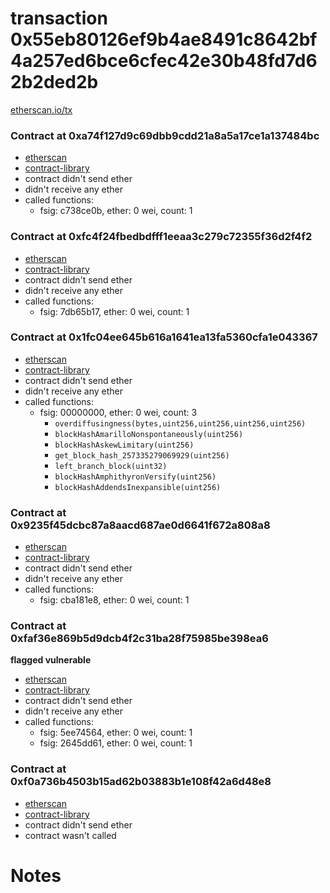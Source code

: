 # transaction 0x55eb80126ef9b4ae8491c8642bf4a257ed6bce6cfec42e30b48fd7d62b2ded2b

[etherscan.io/tx](https://etherscan.io/tx/0x55eb80126ef9b4ae8491c8642bf4a257ed6bce6cfec42e30b48fd7d62b2ded2b)


### Contract at 0xa74f127d9c69dbb9cdd21a8a5a17ce1a137484bc

* [etherscan](https://etherscan.io/address/0xa74f127d9c69dbb9cdd21a8a5a17ce1a137484bc)
* [contract-library](https://contract-library.com/contracts/Ethereum/a74f127d9c69dbb9cdd21a8a5a17ce1a137484bc)
* contract didn't send ether
* didn't receive any ether
* called functions:
    * fsig: c738ce0b, ether: 0 wei, count: 1


### Contract at 0xfc4f24fbedbdfff1eeaa3c279c72355f36d2f4f2

* [etherscan](https://etherscan.io/address/0xfc4f24fbedbdfff1eeaa3c279c72355f36d2f4f2)
* [contract-library](https://contract-library.com/contracts/Ethereum/fc4f24fbedbdfff1eeaa3c279c72355f36d2f4f2)
* contract didn't send ether
* didn't receive any ether
* called functions:
    * fsig: 7db65b17, ether: 0 wei, count: 1


### Contract at 0x1fc04ee645b616a1641ea13fa5360cfa1e043367

* [etherscan](https://etherscan.io/address/0x1fc04ee645b616a1641ea13fa5360cfa1e043367)
* [contract-library](https://contract-library.com/contracts/Ethereum/1fc04ee645b616a1641ea13fa5360cfa1e043367)
* contract didn't send ether
* didn't receive any ether
* called functions:
    * fsig: 00000000, ether: 0 wei, count: 3
        * `overdiffusingness(bytes,uint256,uint256,uint256,uint256)`
        * `blockHashAmarilloNonspontaneously(uint256)`
        * `blockHashAskewLimitary(uint256)`
        * `get_block_hash_257335279069929(uint256)`
        * `left_branch_block(uint32)`
        * `blockHashAmphithyronVersify(uint256)`
        * `blockHashAddendsInexpansible(uint256)`


### Contract at 0x9235f45dcbc87a8aacd687ae0d6641f672a808a8

* [etherscan](https://etherscan.io/address/0x9235f45dcbc87a8aacd687ae0d6641f672a808a8)
* [contract-library](https://contract-library.com/contracts/Ethereum/9235f45dcbc87a8aacd687ae0d6641f672a808a8)
* contract didn't send ether
* didn't receive any ether
* called functions:
    * fsig: cba181e8, ether: 0 wei, count: 1


### Contract at 0xfaf36e869b5d9dcb4f2c31ba28f75985be398ea6

**flagged vulnerable**

* [etherscan](https://etherscan.io/address/0xfaf36e869b5d9dcb4f2c31ba28f75985be398ea6)
* [contract-library](https://contract-library.com/contracts/Ethereum/faf36e869b5d9dcb4f2c31ba28f75985be398ea6)
* contract didn't send ether
* didn't receive any ether
* called functions:
    * fsig: 5ee74564, ether: 0 wei, count: 1
    * fsig: 2645dd61, ether: 0 wei, count: 1


### Contract at 0xf0a736b4503b15ad62b03883b1e108f42a6d48e8

* [etherscan](https://etherscan.io/address/0xf0a736b4503b15ad62b03883b1e108f42a6d48e8)
* [contract-library](https://contract-library.com/contracts/Ethereum/f0a736b4503b15ad62b03883b1e108f42a6d48e8)
* contract didn't send ether
* contract wasn't called

# Notes

